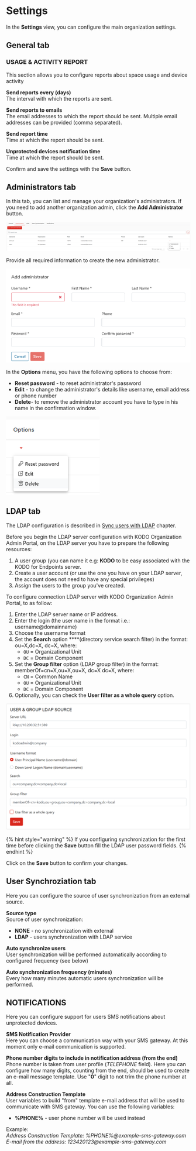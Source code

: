 # Settings

In the **Settings** view, you can configure the main organization settings.

## General tab

### **USAGE & ACTIVITY REPORT**

This section allows you to configure reports about space usage and device activity

**Send reports every \(days\)**  
The interval with which the reports are sent.

**Send reports to emails**  
The email addresses to which the report should be sent. Multiple email addresses can be provided \(comma separated\).

**Send report time**  
Time at which the report should be sent.

**Unprotected devices notification time**  
Time at which the report should be sent.

Confirm and save the settings with the **Save** button.

## Administrators tab

In this tab, you can list and manage your organization's administrators. If you need to add another organization admin, click the **Add Administrator** button.

![](../../.gitbook/assets/image%20%28170%29.png)

Provide all required information to create the new administrator.

![](../../.gitbook/assets/image%20%28166%29.png)

In the **Options** menu, you have the following options to choose from:

* **Reset password**  - to reset administrator's password
* **Edit** - to change the administrator's details like username, email address or phone number
* **Delete**- to remove the administrator account you have to type in his name in the confirmation window. 

![](../../.gitbook/assets/image%20%28174%29.png)

## LDAP tab

The LDAP configuration is described in [Sync users with LDAP](settings.md) chapter.

Before you begin the LDAP server configuration with KODO Organization Admin Portal, on the LDAP server you have to prepare the following resources:

1. A user group \(you can name it e.g: **KODO** to be easy associated with the KODO for Endpoints server.
2. Create a user account \(or use the one you have on your LDAP server, the account does not need to have any special privileges\)
3. Assign the users to the group you've created.

To configure connection LDAP server with KODO Organization Admin Portal, to as follow:

1. Enter the LDAP server name or IP address.
2. Enter the login \(the user name in the format i.e.: username@domainname\)
3. Choose the username format
4. Set the **Search** option ****\(directory service search filter\) in the format: ou=X,dc=X, dc=X, where:
   * `OU` = Organizational Unit
   * `DC` = Domain Component
5. Set the **Group filter** option \(LDAP group filter\) in the format: memberOf=cn=X,ou=X,ou=X, dc=X dc=X, where: 
   * `CN` = Common Name
   * `OU` = Organizational Unit
   * `DC` = Domain Component
6. Optionally, you can check the **User filter as a whole query** option.

![](../../.gitbook/assets/ldapset.png)

{% hint style="warning" %}
If you configuring synchronization for the first time before clicking the **Save** button fill the LDAP user password fields.
{% endhint %}

Click on the **Save** button to confirm your changes.

## User Synchroziation tab

Here you can configure the source of user synchronization from an external source.

**Source type**  
Source of user synchronization:

* **NONE** - no synchronization with external
* **LDAP** - users synchronization with LDAP service

**Auto synchronize users**  
User synchronization will be performed automatically according to configured frequency \(see below\)

**Auto synchronization frequency \(minutes\)**  
Every how many minutes automatic users synchronization will be performed.

## NOTIFICATIONS

Here you can configure support for users SMS notifications about unprotected devices.

**SMS Notification Provider**  
Here you can choose a communication way with your SMS gateway. At this moment only e-mail communication is supported.

**Phone number digits to include in notification address \(from the end\)**  
Phone number is taken from user profile \(_TELEPHONE_ field\). Here you can configure how many digits, counting from the end, should be used to create an e-mail message template. Use "**0**" digit to not trim the phone number at all.

**Address Construction Template**  
User variables to build "from" template e-mail address that will be used to communicate with SMS gateway. You can use the following variables:

* **%PHONE%** - user phone number will be used instead

Example:  
_Address Construction Template: %PHONE%@example-sms-gateway.com  
E-mail from the address: 123420123@example-sms-gateway.com_

## 

